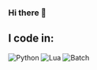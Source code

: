 ### Hi there 👋

## I code in:

![Python](https://icons.iconarchive.com/icons/cornmanthe3rd/plex/256/Other-python-icon.png)
![Lua](https://pic.onlinewebfonts.com/svg/img_312366.png)
![Batch](https://cdn2.iconfinder.com/data/icons/executable-file-essential/48/v-14-512.png)
